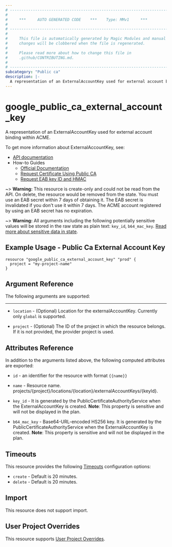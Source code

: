 ```yaml
---
# ----------------------------------------------------------------------------
#
#     ***     AUTO GENERATED CODE    ***    Type: MMv1     ***
#
# ----------------------------------------------------------------------------
#
#     This file is automatically generated by Magic Modules and manual
#     changes will be clobbered when the file is regenerated.
#
#     Please read more about how to change this file in
#     .github/CONTRIBUTING.md.
#
# ----------------------------------------------------------------------------
subcategory: "Public ca"
description: |-
  A representation of an ExternalAccountKey used for external account binding within ACME.
---
```


# google_public_ca_external_account_key

A representation of an ExternalAccountKey used for external account binding within ACME.


To get more information about ExternalAccountKey, see:

* [API documentation](https://cloud.google.com/certificate-manager/docs/reference/public-ca/rest/v1/projects.locations.externalAccountKeys/create)
* How-to Guides
    * [Official Documentation](https://cloud.google.com/certificate-manager/docs/public-ca)
    * [Request Certificate Using Public CA](https://cloud.google.com/certificate-manager/docs/public-ca-tutorial)
    * [Request EAB key ID and HMAC](https://cloud.google.com/certificate-manager/docs/public-ca-tutorial#request-key-hmac)

~> **Warning:** This resource is create-only and could not be read from the API.
On delete, the resource would be removed from the state.
You must use an EAB secret within 7 days of obtaining it.
The EAB secret is invalidated if you don't use it within 7 days.
The ACME account registered by using an EAB secret has no expiration.

~> **Warning:** All arguments including the following potentially sensitive
values will be stored in the raw state as plain text: `key_id`, `b64_mac_key`.
[Read more about sensitive data in state](https://www.terraform.io/language/state/sensitive-data).

## Example Usage - Public Ca External Account Key


```hcl
resource "google_public_ca_external_account_key" "prod" {
  project = "my-project-name"
}
```

## Argument Reference

The following arguments are supported:



- - -


* `location` -
  (Optional)
  Location for the externalAccountKey. Currently only `global` is supported.

* `project` - (Optional) The ID of the project in which the resource belongs.
    If it is not provided, the provider project is used.


## Attributes Reference

In addition to the arguments listed above, the following computed attributes are exported:

* `id` - an identifier for the resource with format `{{name}}`

* `name` -
  Resource name. projects/{project}/locations/{location}/externalAccountKeys/{keyId}.

* `key_id` -
  It is generated by the PublicCertificateAuthorityService when the ExternalAccountKey is created.
  **Note**: This property is sensitive and will not be displayed in the plan.

* `b64_mac_key` -
  Base64-URL-encoded HS256 key. It is generated by the PublicCertificateAuthorityService
  when the ExternalAccountKey is created.
  **Note**: This property is sensitive and will not be displayed in the plan.


## Timeouts

This resource provides the following
[Timeouts](https://developer.hashicorp.com/terraform/plugin/sdkv2/resources/retries-and-customizable-timeouts) configuration options:

- `create` - Default is 20 minutes.
- `delete` - Default is 20 minutes.

## Import

This resource does not support import.

## User Project Overrides

This resource supports [User Project Overrides](https://registry.terraform.io/providers/hashicorp/google/latest/docs/guides/provider_reference#user_project_override).
